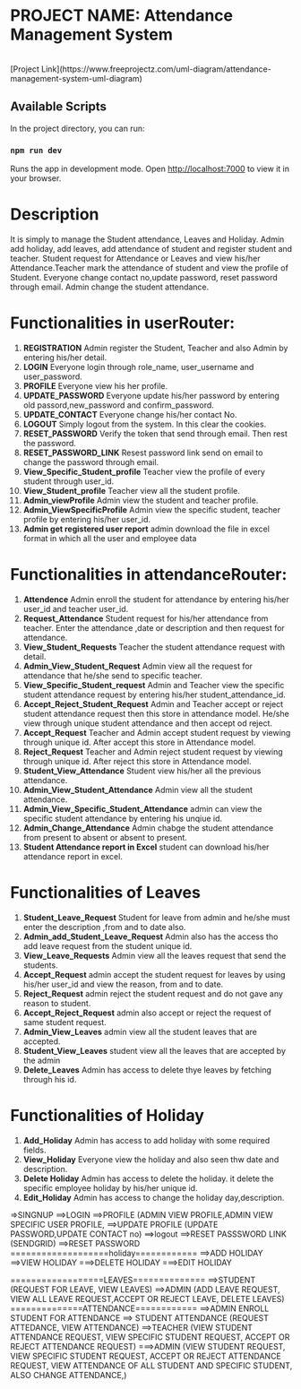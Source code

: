 # PROJECT NAME: Attendance Management System 
<br>
[Project Link](https://www.freeprojectz.com/uml-diagram/attendance-management-system-uml-diagram)

## Available Scripts
In the project directory, you can run:
### `npm run dev`
Runs the app in development mode.
Open [http://localhost:7000](http://localhost:7000) to view it in your browser.

# Description
It is simply to manage the Student attendance, Leaves and Holiday. Admin add holiday, add leaves, add attendance of student and register student and teacher. Student request for Attendance or Leaves and view his/her Attendance.Teacher mark the attendance of student and view the profile of Student. Everyone change contact no,update password, reset password through email. Admin change the student attendance.  

# Functionalities in userRouter:

1. **REGISTRATION**
    Admin register the Student, Teacher and also Admin by entering his/her detail.
2. **LOGIN**
    Everyone login through role_name, user_username and user_password.
3. **PROFILE**
    Everyone view his her profile.
4. **UPDATE_PASSWORD**
    Everyone update his/her password by entering old passord,new_password and confirm_password.
5. **UPDATE_CONTACT**
    Everyone change his/her contact No.
6. **LOGOUT**
    Simply logout from the system. In this clear the cookies.
7. **RESET_PASSWORD**
    Verify the token that send through email. Then rest the password.
8. **RESET_PASSWORD_LINK**
    Resest password link send on email to change the password through email.
9. **View_Specific_Student_profile**
    Teacher view the profile of every student through user_id.
10. **View_Student_profile**
    Teacher view all the student profile.
11. **Admin_viewProfile**
    Admin view the student and teacher profile.
12. **Admin_ViewSpecificProfile**
    Admin view the specific student, teacher profile by entering his/her user_id.
13. **Admin get registered user report**
    admin download the file in excel format in which all the user and employee data 

# Functionalities in attendanceRouter:

1. **Attendence**
    Admin enroll the student for attendance by entering his/her user_id and teacher user_id.
2. **Request_Attendance**
    Student request for his/her attendance from teacher. Enter the attendance ,date or description and then request for attendance.
3.  **View_Student_Requests**
    Teacher the student attendance request with detail.
4. **Admin_View_Student_Request**
    Admin view all the request for attendance that he/she send to specific teacher.
5. **View_Specific_Student_request**
    Admin and Teacher view the specific student attendance request by entering his/her student_attendance_id.
6. **Accept_Reject_Student_Request**
    Admin and Teacher accept or reject student attendance request then this store in attendance model. He/she view through unique student attendance and then accept od reject.
7. **Accept_Request**
    Teacher and Admin accept student request by viewing through unique id. After accept this store in Attendance model.
8. **Reject_Request**
    Teacher and Admin reject student request by viewing through unique id. After reject this store in Attendance model.
9. **Student_View_Attendance**
    Student view his/her all the previous attendance.
10. **Admin_View_Student_Attendance**
    Admin view all the student attendance.
11. **Admin_View_Specific_Student_Attendance**
    admin can view the specific student attendance by entering his unqiue id.
12. **Admin_Change_Attendance**
    Admin chabge the student attendance from present to absent or absent to present.
13. **Student Attendance report in Excel**
    student can download his/her attendance report in excel. 

# Functionalities of Leaves

1. **Student_Leave_Request**
    Student for leave from admin and he/she must enter the description ,from and to date also.
2. **Admin_add_Student_Leave_Request**
    Admin also has the access tho add leave request from the student unique id.
3. **View_Leave_Requests**
    Admin view all the leaves request that send the students.
4. **Accept_Request**
    admin accept the student request for leaves by using his/her user_id and view the reason, from and to date.
5. **Reject_Request**
    admin reject the student request and do not gave any reason to student.
6. **Accept_Reject_Request**
    admin also accept or reject the request of same student request.
7. **Admin_View_Leaves**
    admin view all the student leaves that are accepted.
8. **Student_View_Leaves**
    student view all the leaves that are accepted by the admin
9. **Delete_Leaves**
    Admin has access to delete thye leaves by fetching through his id.

# Functionalities of Holiday

1. **Add_Holiday**
    Admin has access to add holiday with some required fields.
2. **View_Holiday**
    Everyone view the holiday and also seen thw date and description.
3. **Delete Holiday**
    Admin has access to delete the holiday. it delete the specific employee holiday by his/her unique id.
4. **Edit_Holiday**
    Admin has access to change the holiday day,description.





=>SINGNUP
==>LOGIN
==>PROFILE (ADMIN VIEW PROFILE,ADMIN VIEW SPECIFIC USER PROFILE,
==>UPDATE PROFILE (UPDATE PASSWORD,UPDATE CONTACT no)
==>logout
==>RESET PASSSWORD LINK (SENDGRID)
==>RESET PASSWORD
===================holiday============
==>ADD HOLIDAY
==>VIEW HOLIDAY
===>DELETE HOLIDAY
===>EDIT HOLIDAY

==================LEAVES==============
==>STUDENT (REQUEST FOR LEAVE, VIEW LEAVES)
==>ADMIN  (ADD LEAVE REQUEST, VIEW ALL LEAVE REQUEST,ACCEPT OR REJECT LEAVE, DELETE LEAVES)
==============ATTENDANCE============
==>ADMIN ENROLL STUDENT FOR ATTENDANCE
==> STUDENT ATTENDANCE (REQUEST ATTEDANCE, VIEW ATTENDANCE)
==>TEACHER (VIEW STUDENT ATTENDANCE REQUEST, VIEW SPECIFIC STUDENT REQUEST, ACCEPT OR REJECT ATTENDANCE REQUEST)
===>ADMIN (VIEW STUDENT REQUEST, VIEW SPECIFIC STUDENT REQUEST, ACCEPT OR REJECT ATTENDANCE REQUEST, VIEW ATTENDANCE OF ALL STUDENT AND SPECIFIC STUDENT, ALSO CHANGE ATTENDANCE,)
